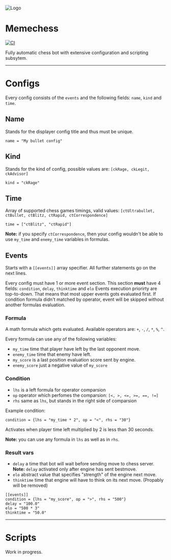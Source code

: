 ![Logo](https://i.imgur.com/a5O4l5p.png)
# Memechess
[![CI](https://github.com/hdbg/memechess/actions/workflows/main.yml/badge.svg)](https://github.com/hdbg/memechess/actions/workflows/main.yml)

Fully automatic chess bot with extensive configuration and scripting subsytem.

---

# Configs
Every config consists of the `events` and the following fields: `name`, `kind` and `time`.

## Name
Stands for the displayer config title and thus must be unique.
```
name = "My bullet config"
```

## Kind
Stands for the kind of config, possible values are: `[ckRage, ckLegit, ckAdvisor]`
```
kind = "ckRage"
```

## Time
Array of supported chess games timings, valid values: `[ctUltrabullet, ctBullet, ctBlitz, ctRapid, ctCorrespondence]`
```
time = ["ctBlitz", "ctRapid"]
```

**Note:** if you specify `ctCorrespondence`, then your config wouldn't be able to use `my_time` and `enemy_time` variables in formulas.

## Events
Starts with a `[[events]]` array specifier. All further statements go on the next lines.

Every config must have 1 or more event section. This section **must** have 4 fields: `condition`, `delay`, `thinktime` and `elo`
Events execution priorirty are top-to-down. That means that most upper events gots evaluated first.
If condition formula didn't matched by operator, event will be skipped without another formulas evaluation.

### Formula
A math formula which gets evaluated. 
Available operators are: `+`, `-`, `/`, `*`, `%`, `^`.

Every formula can use any of the following variables:
- `my_time` time that player have left by the last opponent move.
- `enemy_time` time that enemy have left.
- `my_score` is a last position evaluation score sent by engine.
- `enemy_score` just a negative value of `my_score`

### Condition
- `lhs` is a left formula for operator comparsion
- `op` operator which perfomes the comparsion: `[<, >, <=, >=, ==, !=]`
- `rhs` same as `lhs`, but stands in the right side of comparsion

Example condition:
```
condition = {lhs = "my_time * 2", op = "<", rhs = "30"}
```
Activates when player time left multiplied by 2 is less than 30 seconds.

**Note:** you can use any formula in `lhs` as well as in `rhs`.

### Result vars
- `delay` a time that bot will wait before sending move to chess server. **Note:** `delay` activated only after engine has sent bestmove.
- `elo` abstract value that specifies "strength" of the engine next move.
- `thinktime` time that engine will have to think on its next move. (Propably will be removed)

```
[[events]]
condition = {lhs = "my_score", op = ">", rhs = "500"}
delay = "100.0"
elo = "500 * 3"
thinktime = "50.0"
```

---
# Scripts
Work in progress. 
